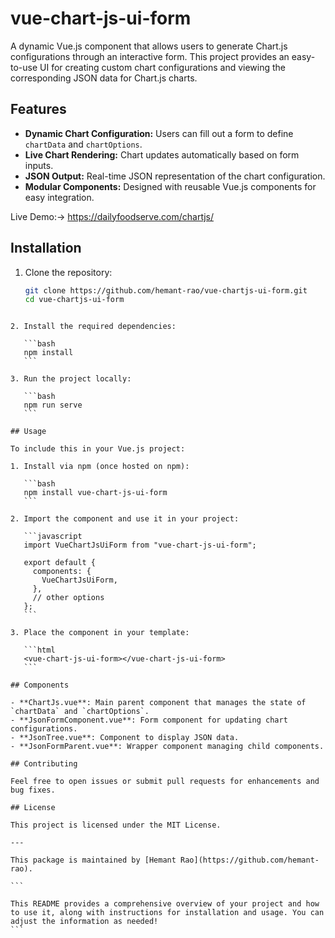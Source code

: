 # vue-chart-js-ui-form

A dynamic Vue.js component that allows users to generate Chart.js configurations through an interactive form. This project provides an easy-to-use UI for creating custom chart configurations and viewing the corresponding JSON data for Chart.js charts.

## Features

- **Dynamic Chart Configuration:** Users can fill out a form to define `chartData` and `chartOptions`.
- **Live Chart Rendering:** Chart updates automatically based on form inputs.
- **JSON Output:** Real-time JSON representation of the chart configuration.
- **Modular Components:** Designed with reusable Vue.js components for easy integration.

Live Demo:-> https://dailyfoodserve.com/chartjs/

## Installation

1. Clone the repository:

   ```bash
   git clone https://github.com/hemant-rao/vue-chartjs-ui-form.git
   cd vue-chartjs-ui-form
   ```
````

2. Install the required dependencies:

   ```bash
   npm install
   ```

3. Run the project locally:

   ```bash
   npm run serve
   ```

## Usage

To include this in your Vue.js project:

1. Install via npm (once hosted on npm):

   ```bash
   npm install vue-chart-js-ui-form
   ```

2. Import the component and use it in your project:

   ```javascript
   import VueChartJsUiForm from "vue-chart-js-ui-form";

   export default {
     components: {
       VueChartJsUiForm,
     },
     // other options
   };
   ```

3. Place the component in your template:

   ```html
   <vue-chart-js-ui-form></vue-chart-js-ui-form>
   ```

## Components

- **ChartJs.vue**: Main parent component that manages the state of `chartData` and `chartOptions`.
- **JsonFormComponent.vue**: Form component for updating chart configurations.
- **JsonTree.vue**: Component to display JSON data.
- **JsonFormParent.vue**: Wrapper component managing child components.

## Contributing

Feel free to open issues or submit pull requests for enhancements and bug fixes.

## License

This project is licensed under the MIT License.

---

This package is maintained by [Hemant Rao](https://github.com/hemant-rao).

```

This README provides a comprehensive overview of your project and how to use it, along with instructions for installation and usage. You can adjust the information as needed!
```

